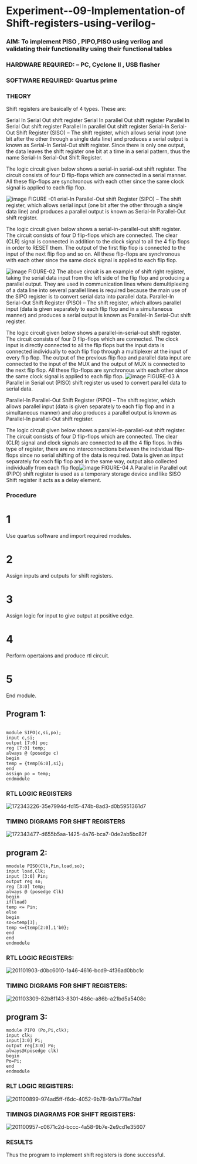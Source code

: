 
# Experiment--09-Implementation-of Shift-registers-using-verilog-
### AIM: To implement PISO , PIPO,PISO  using verilog and validating their functionality using their functional tables
### HARDWARE REQUIRED:  – PC, Cyclone II , USB flasher
### SOFTWARE REQUIRED:   Quartus prime
### THEORY 
Shift registers are basically of 4 types. These are:

Serial In Serial Out shift register
Serial In parallel Out shift register
Parallel In Serial Out shift register
Parallel In parallel Out shift register
Serial-In Serial-Out Shift Register (SISO) –
The shift register, which allows serial input (one bit after the other through a single data line) and produces a serial output is known as Serial-In Serial-Out shift register. Since there is only one output, the data leaves the shift register one bit at a time in a serial pattern, thus the name Serial-In Serial-Out Shift Register.

The logic circuit given below shows a serial-in serial-out shift register. The circuit consists of four D flip-flops which are connected in a serial manner. All these flip-flops are synchronous with each other since the same clock signal is applied to each flip flop.

![image](https://user-images.githubusercontent.com/36288975/172337366-540cc45e-11fe-4cce-9503-560dc704bc7d.png)
FIGURE -01 
erial-In Parallel-Out shift Register (SIPO) –
The shift register, which allows serial input (one bit after the other through a single data line) and produces a parallel output is known as Serial-In Parallel-Out shift register.

The logic circuit given below shows a serial-in-parallel-out shift register. The circuit consists of four D flip-flops which are connected. The clear (CLR) signal is connected in addition to the clock signal to all the 4 flip flops in order to RESET them. The output of the first flip flop is connected to the input of the next flip flop and so on. All these flip-flops are synchronous with each other since the same clock signal is applied to each flip flop.

![image](https://user-images.githubusercontent.com/36288975/172337438-03416c7e-7c9d-4939-ba34-c355b9fc79c5.png)
FIGURE-02
The above circuit is an example of shift right register, taking the serial data input from the left side of the flip flop and producing a parallel output. They are used in communication lines where demultiplexing of a data line into several parallel lines is required because the main use of the SIPO register is to convert serial data into parallel data.
Parallel-In Serial-Out Shift Register (PISO) –
The shift register, which allows parallel input (data is given separately to each flip flop and in a simultaneous manner) and produces a serial output is known as Parallel-In Serial-Out shift register.

The logic circuit given below shows a parallel-in-serial-out shift register. The circuit consists of four D flip-flops which are connected. The clock input is directly connected to all the flip flops but the input data is connected individually to each flip flop through a multiplexer at the input of every flip flop. The output of the previous flip flop and parallel data input are connected to the input of the MUX and the output of MUX is connected to the next flip flop. All these flip-flops are synchronous with each other since the same clock signal is applied to each flip flop.
![image](https://user-images.githubusercontent.com/36288975/172337544-1632407f-1743-4b17-b480-00663d01e59f.png)
FIGURE-03
A Parallel in Serial out (PISO) shift register us used to convert parallel data to serial data.

Parallel-In Parallel-Out Shift Register (PIPO) –
The shift register, which allows parallel input (data is given separately to each flip flop and in a simultaneous manner) and also produces a parallel output is known as Parallel-In parallel-Out shift register.

The logic circuit given below shows a parallel-in-parallel-out shift register. The circuit consists of four D flip-flops which are connected. The clear (CLR) signal and clock signals are connected to all the 4 flip flops. In this type of register, there are no interconnections between the individual flip-flops since no serial shifting of the data is required. Data is given as input separately for each flip flop and in the same way, output also collected individually from each flip flop![image](https://user-images.githubusercontent.com/36288975/172337661-babb1f90-6286-4d14-8cbd-26a380ee085e.png)
FIGURE-04
A Parallel in Parallel out (PIPO) shift register is used as a temporary storage device and like SISO Shift register it acts as a delay element.

### Procedure

# 1
Use quartus software and import required modules.
# 2
Assign inputs and outputs for shift registers.
# 3
Assign logic for input to give output at positive edge.
# 4
Perform opertaions and produce rtl circuit.
# 5
End module.


## Program 1:
```

module SIPO(c,si,po);
input c,si;
output [7:0] po;
reg [7:0] temp;
always @ (posedge c)
begin
temp = {temp[6:0],si};
end
assign po = temp;
endmodule

```

### RTL LOGIC  REGISTERS   

![172343226-35e7994d-fd15-474b-8ad3-d0b5951361d7](https://github.com/samreen-sk/Exercise-09-Shift-registers-using-verilog-/assets/149347632/6a7ed159-ed47-4dea-994b-6cd77e1ad170)


### TIMING DIGRAMS FOR SHIFT REGISTERS

![172343477-d655b5aa-1425-4a76-bca7-0de2ab5bc82f](https://github.com/samreen-sk/Exercise-09-Shift-registers-using-verilog-/assets/149347632/68146566-6c8d-4667-985a-14ca514dfef8)


## program 2:

```
mmodule PISO(Clk,Pin,load,so);
input load,Clk;
input [3:0] Pin;
output reg so;
reg [3:0] temp;
always @ (posedge Clk)
begin 
if(load)
temp <= Pin;
else
begin
so<=temp[3];
temp <={temp[2:0],1'b0};
end
end
endmodule

```

### RTL LOGIC REGISTERS:

![201101903-d0bc6010-1a46-4616-bcd9-4f36ad0bbc1c](https://github.com/samreen-sk/Exercise-09-Shift-registers-using-verilog-/assets/149347632/2862065a-fdc7-42a2-b48d-0e8110013433)

### TIMING DIGRAMS FOR SHIFT REGISTERS:

![201103309-82b8f143-8301-486c-a86b-a21bd5a5408c](https://github.com/samreen-sk/Exercise-09-Shift-registers-using-verilog-/assets/149347632/52d1e70a-8298-443f-947a-8307afd87fa1)

## program 3:
```
module PIPO (Po,Pi,clk);
input clk;
input[3:0] Pi;
output reg[3:0] Po;
always@(posedge clk)
begin
Po=Pi;
end 
endmodule
```

### RLT LOGIC REGISTERS:

![201100899-974ad5ff-f6dc-4052-9b78-9a1a778e7daf](https://github.com/samreen-sk/Exercise-09-Shift-registers-using-verilog-/assets/149347632/f3cb4b52-38b6-4336-a068-c2a2c7a53c04)

### TIMINGS DIAGRAMS FOR SHIFT REGISTERS:

![201100957-c0671c2d-bccc-4a58-9b7e-2e9cd1e35607](https://github.com/samreen-sk/Exercise-09-Shift-registers-using-verilog-/assets/149347632/41b5e602-57e7-4b88-93d6-76422d35468f)

### RESULTS 
Thus the program to implement shift registers is done successful.
